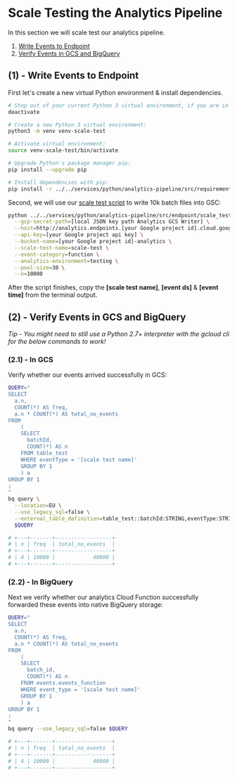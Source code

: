 # Scale Testing the Analytics Pipeline

In this section we will scale test our analytics pipeline.

1. [Write Events to Endpoint](#1---write-events-to-endpoint)
2. [Verify Events in GCS and BigQuery](#2---verify-events-in-gcs-and-bigquery)

## (1) - Write Events to Endpoint

First let's create a new virtual Python environment & install dependencies.

```bash
# Step out of your current Python 3 virtual environment, if you are in one:
deactivate

# Create a new Python 3 virtual environment:
python3 -m venv venv-scale-test

# Activate virtual environment:
source venv-scale-test/bin/activate

# Upgrade Python's package manager pip:
pip install --upgrade pip

# Install dependencies with pip:
pip install -r ../../services/python/analytics-pipeline/src/requirements/scale-test.txt
```

Second, we will use our [scale test script](../../services/python/analytics-pipeline/src/endpoint/scale-test.py) to write 10k batch files into GSC:

```bash
python ../../services/python/analytics-pipeline/src/endpoint/scale_test.py \
  --gcp-secret-path=[local JSON key path Analytics GCS Writer] \
  --host=http://analytics.endpoints.[your Google project id].cloud.goog/ \
  --api-key=[your Google project api key] \
  --bucket-name=[your Google project id]-analytics \
  --scale-test-name=scale-test \
  --event-category=function \
  --analytics-environment=testing \
  --pool-size=30 \
  --n=10000
```

After the script finishes, copy the **[scale test name]**, **[event ds]** & **[event time]** from the terminal output.

## (2) - Verify Events in GCS and BigQuery

_Tip - You might need to still use a Python 2.7+ interpreter with the gcloud cli for the below commands to work!_

### (2.1) - In GCS

Verify whether our events arrived successfully in GCS:

```bash
QUERY="
SELECT
  a.n,
  COUNT(*) AS freq,
  a.n * COUNT(*) AS total_no_events
FROM
    (
    SELECT
      batchId,
      COUNT(*) AS n
    FROM table_test
    WHERE eventType = '[scale test name]'
    GROUP BY 1
    ) a
GROUP BY 1
;
"
bq query \
  --location=EU \
  --use_legacy_sql=false \
  --external_table_definition=table_test::batchId:STRING,eventType:STRING@NEWLINE_DELIMITED_JSON=gs://[your Google project id]-analytics/data_type=json/analytics_environment=testing/event_category=function/event_ds=[event ds]/event_time=[event time]/[scale test name]/\* \
  $QUERY

# +---+-------+------------------+
# | n | freq  | total_no_events  |
# +---+-------+------------------+
# | 4 | 10000 |            40000 |
# +---+-------+------------------+
```

### (2.2) - In BigQuery

Next we verify whether our analytics Cloud Function successfully forwarded these events into native BigQuery storage:

```bash
QUERY="
SELECT
  a.n,
  COUNT(*) AS freq,
  a.n * COUNT(*) AS total_no_events
FROM
    (
    SELECT
      batch_id,
      COUNT(*) AS n
    FROM events.events_function
    WHERE event_type = '[scale test name]'
    GROUP BY 1
    ) a
GROUP BY 1
;
"
bq query --use_legacy_sql=false $QUERY

# +---+-------+------------------+
# | n | freq  | total_no_events  |
# +---+-------+------------------+
# | 4 | 10000 |            40000 |
# +---+-------+------------------+
```
